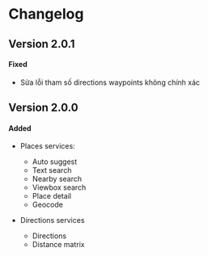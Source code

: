 # Changelog

## Version 2.0.1

#### Fixed

- Sửa lỗi tham số directions waypoints không chính xác

## Version 2.0.0

#### Added

- Places services:
  + Auto suggest
  + Text search
  + Nearby search
  + Viewbox search
  + Place detail
  + Geocode

- Directions services
  + Directions
  + Distance matrix

<!-- #### Changed -->
<!-- #### Deprecated -->
<!-- #### Removed -->
<!-- #### Fixed -->
<!-- #### Security -->
